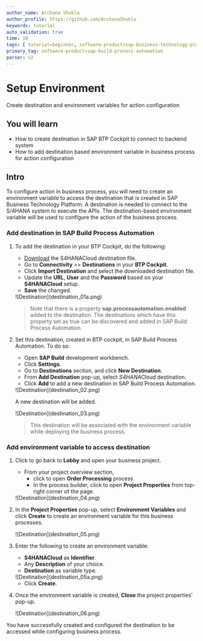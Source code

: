 ```yaml
---
author_name: Archana Shukla
author_profile: https://github.com/ArchanaShukla
keywords: tutorial
auto_validation: true
time: 10
tags: [ tutorial>beginner, software-product>sap-business-technology-platform]
primary_tag: software-product>sap-build-process-automation
parser: v2
---
```


# Setup Environment
<!-- description --> Create destination and environment variables for action configuration

## You will learn
  - How to create destination in SAP BTP Cockpit to connect to backend system
  - How to add destination based environment variable in business process for action configuration

## Intro
To configure action in business process, you will need to create an environment variable to access the destination that is created in SAP Business Technology Platform. A destination is needed to connect to the S/4HANA system to execute the APIs. The destination-based environment variable will be used to configure the action of the business process.


### Add destination in SAP Build Process Automation

1. To add the destination in your BTP Cockpit, do the following:

    - [Download](https://github.com/sap-tutorials/sap-build-process-automation/blob/main/tutorials/spa-process-action-setupenv/S4HANACloud) the S4HANACloud destination file.
    - Go to **Connectivity** >> **Destinations** in your **BTP Cockpit**.
    - Click **Import Destination** and select the downloaded destination file.
    - Update the **URL**, **User** and the **Password** based on your **S4HANACloud** setup.
    - **Save** the changed.

    <!-- border -->![Destination](destination_01a.png)

    > Note that there is a property **sap.processautomation.enabled** added to the destination. The destinations which have this property set as true can be discovered and added in SAP Build Process Automation.

2. Set this destination, created in BTP cockpit, in SAP Build Process Automation. To do so:

    - Open **SAP Build** development workbench.
    - Click **Settings**.
    - Go to **Destinations** section, and click **New Destination**.
    - From **Add Destination** pop-up, select *S4HANACloud* destination.
    - Click **Add** to add a new destination in SAP Build Process Automation.

    <!-- border -->![Destination](destination_02.png)

    A new destination will be added.

    <!-- border -->![Destination](destination_03.png)

    > This destination will be associated with the environment variable while deploying the business process.


### Add environment variable to access destination

1. Click to go back to **Lobby** and open your business project.
    - From your project overview section,
        - click to open **Order Processing** process.
        - In the process builder, click to open **Project Properties** from top-right corner of the page.

    <!-- border -->![Destination](destination_04.png)

2. In the **Project Properties** pop-up, select **Environment Variables** and click **Create** to create an environment variable for this business processes.

    <!-- border -->![Destination](destination_05.png)

3. Enter the following to create an environment variable:

    - **S4HANACloud** as **Identifier**.
    - Any **Description** of your choice.
    - **Destination** as variable type.

    <!-- border -->![Destination](destination_05a.png)

    - Click **Create**.

4. Once the environment variable is created, **Close** the project properties' pop-up.

    <!-- border -->![Destination](destination_06.png)

You have successfully created and configured the destination to be accessed while configuring business process.
